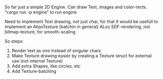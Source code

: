So far just a simple 2D Engine. Can draw Text, images and color-rects.
"cargo run -p engine" to run engine

Need to implement Text drawing, not just char, for that It would be usefull to implement an AtlasTexture (batchin in general)
ALso SDF-rendering, not bitmap-texture, for smooth-scaling

So steps:
1. Render text as one instead of singular chars
2. Make Texture drawing easier by creating a Texture struct for external use (not internal Texture)
3. Add extra Shapes, like circles, etc
4. Add Texture-batching